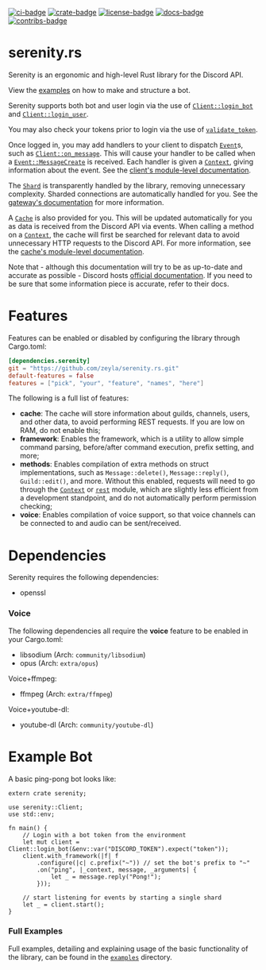 [![ci-badge][]][ci] [![crate-badge][]][crate] [![license-badge][]][license] [![docs-badge][]][docs] [![contribs-badge][]][contribs]

# serenity.rs

Serenity is an ergonomic and high-level Rust library for the Discord API.

View the [examples] on how to make and structure a bot.

Serenity supports both bot and user login via the use of [`Client::login_bot`]
and [`Client::login_user`].

You may also check your tokens prior to login via the use of
[`validate_token`].

Once logged in, you may add handlers to your client to dispatch [`Event`]s,
such as [`Client::on_message`]. This will cause your handler to be called
when a [`Event::MessageCreate`] is received. Each handler is given a
[`Context`], giving information about the event. See the
[client's module-level documentation].

The [`Shard`] is transparently handled by the library, removing
unnecessary complexity. Sharded connections are automatically handled for
you. See the [gateway's documentation][gateway docs] for more information.

A [`Cache`] is also provided for you. This will be updated automatically for
you as data is received from the Discord API via events. When calling a
method on a [`Context`], the cache will first be searched for relevant data
to avoid unnecessary HTTP requests to the Discord API. For more information,
see the [cache's module-level documentation][cache docs].

Note that - although this documentation will try to be as up-to-date and
accurate as possible - Discord hosts [official documentation][discord docs]. If
you need to be sure that some information piece is accurate, refer to their
docs.

# Features

Features can be enabled or disabled by configuring the library through
Cargo.toml:

```toml
[dependencies.serenity]
git = "https://github.com/zeyla/serenity.rs.git"
default-features = false
features = ["pick", "your", "feature", "names", "here"]
```

The following is a full list of features:

- **cache**: The cache will store information about guilds, channels, users, and
other data, to avoid performing REST requests. If you are low on RAM, do not
enable this;
- **framework**: Enables the framework, which is a utility to allow simple
command parsing, before/after command execution, prefix setting, and more;
- **methods**: Enables compilation of extra methods on struct implementations,
such as `Message::delete()`, `Message::reply()`, `Guild::edit()`, and more.
Without this enabled, requests will need to go through the [`Context`] or
[`rest`] module, which are slightly less efficient from a development
standpoint, and do not automatically perform permission checking;
- **voice**: Enables compilation of voice support, so that voice channels can be
connected to and audio can be sent/received.

# Dependencies

Serenity requires the following dependencies:

- openssl

### Voice

The following dependencies all require the **voice** feature to be enabled in
your Cargo.toml:

- libsodium (Arch: `community/libsodium`)
- opus (Arch: `extra/opus`)

Voice+ffmpeg:

- ffmpeg (Arch: `extra/ffmpeg`)

Voice+youtube-dl:

- youtube-dl (Arch: `community/youtube-dl`)

# Example Bot

A basic ping-pong bot looks like:

```rust,no-run
extern crate serenity;

use serenity::Client;
use std::env;

fn main() {
    // Login with a bot token from the environment
    let mut client = Client::login_bot(&env::var("DISCORD_TOKEN").expect("token"));
    client.with_framework(|f| f
        .configure(|c| c.prefix("~")) // set the bot's prefix to "~"
        .on("ping", |_context, message, _arguments| {
            let _ = message.reply("Pong!");
        }));

    // start listening for events by starting a single shard
    let _ = client.start();
}
```

### Full Examples

Full examples, detailing and explaining usage of the basic functionality of the
library, can be found in the [`examples`] directory.

[`Cache`]: https://serenity.zey.moe/serenity/ext/cache/struct.Cache.html
[`Client::login_bot`]: https://serenity.zey.moe/serenity/client/struct.Client.html#method.login_bot
[`Client::login_user`]: https://serenity.zey.moe/serenity/client/struct.Client.html#method.login_user
[`Client::on_message`]: https://serenity.zey.moe/serenity/client/struct.Client.html#method.on_message
[`Shard`]: https://serenity.zey.moe/serenity/client/gateway/struct.Shard.html
[`Context`]: https://serenity.zey.moe/serenity/client/struct.Context.html
[`Event`]: https://serenity.zey.moe/serenity/model/enum.Event.html
[`Event::MessageCreate`]: https://serenity.zey.moe/serenity/model/enum.Event.html#variant.MessageCreate
[`examples`]: https://github.com/zeyla/serenity.rs/blob/master/examples
[`rest`]: https://serenity.zey.moe/serenity/client/rest/index.html
[`validate_token`]: https://serenity.zey.moe/serenity/client/fn.validate_token.html
[cache docs]: https://serenity.zey.moe/serenity/ext/cache/index.html
[ci]: https://travis-ci.org/zeyla/serenity.rs
[ci-badge]: https://travis-ci.org/zeyla/serenity.rs.svg?branch=master
[contribs]: https://img.shields.io/github/contributors/zeyla/serenity.rs.svg
[contribs-badge]: https://img.shields.io/github/contributors/zeyla/serenity.rs.svg
[crate]: https://crates.io/crates/serenity
[crate-badge]: https://img.shields.io/crates/v/serenity.svg?maxAge=2592000
[client's module-level documentation]: https://serenity.zey.moe/serenity/client/index.html
[discord docs]: https://discordapp.com/developers/docs/intro
[docs]: https://serenity.zey.moe/
[docs-badge]: https://img.shields.io/badge/docs-online-5023dd.svg
[examples]: https://github.com/zeyla/serenity.rs/tree/master/examples
[gateway docs]: https://serenity.zey.moe/serenity/client/gateway/index.html
[license]: https://opensource.org/licenses/ISC
[license-badge]: https://img.shields.io/badge/license-ISC-blue.svg
